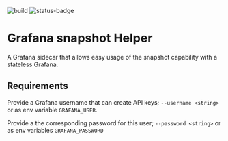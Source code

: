 ![build](https://github.com/Whyeasy/grafana-snapshot-helper/workflows/build/badge.svg) ![status-badge](https://goreportcard.com/badge/github.com/Whyeasy/grafana-snapshot-helper)

# Grafana snapshot Helper

A Grafana sidecar that allows easy usage of the snapshot capability with a stateless Grafana.

## Requirements

Provide a Grafana username that can create API keys; `--username <string>` or as env variable `GRAFANA_USER`.

Provide a the corresponding password for this user; `--password <string>` or as env variables `GRAFANA_PASSWORD`
